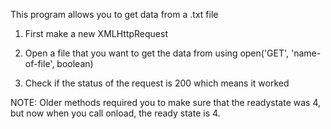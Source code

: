 This program allows you to get data from a .txt file

1) First make a new XMLHttpRequest

2) Open a file that you want to get the data from using 
    open('GET', 'name-of-file', boolean)

3) Check if the status of the request is 200 which means it worked

NOTE: Older methods required you to make sure that the readystate was 4, but now when you call onload, the ready state is 4.